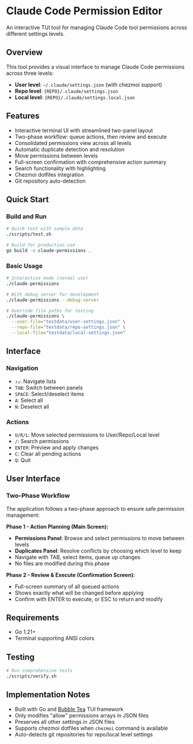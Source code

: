# Claude Code Permission Editor

An interactive TUI tool for managing Claude Code tool permissions across different settings levels.

## Overview

This tool provides a visual interface to manage Claude Code permissions across three levels:
- **User level**: `~/.claude/settings.json` (with chezmoi support)
- **Repo level**: `{REPO}/.claude/settings.json`
- **Local level**: `{REPO}/.claude/settings.local.json`

## Features

- Interactive terminal UI with streamlined two-panel layout
- Two-phase workflow: queue actions, then review and execute
- Consolidated permissions view across all levels
- Automatic duplicate detection and resolution
- Move permissions between levels
- Full-screen confirmation with comprehensive action summary
- Search functionality with highlighting
- Chezmoi dotfiles integration
- Git repository auto-detection

## Quick Start

### Build and Run

```bash
# Quick test with sample data
./scripts/test.sh

# Build for production use
go build -o claude-permissions .
```

### Basic Usage

```bash
# Interactive mode (normal use)
./claude-permissions

# With debug server for development
./claude-permissions --debug-server

# Override file paths for testing
./claude-permissions \
  --user-file="testdata/user-settings.json" \
  --repo-file="testdata/repo-settings.json" \
  --local-file="testdata/local-settings.json"
```

## Interface

### Navigation
- `↑↓`: Navigate lists
- `TAB`: Switch between panels
- `SPACE`: Select/deselect items
- `A`: Select all
- `N`: Deselect all

### Actions
- `U/R/L`: Move selected permissions to User/Repo/Local level
- `/`: Search permissions
- `ENTER`: Preview and apply changes
- `C`: Clear all pending actions
- `Q`: Quit

## User Interface

### Two-Phase Workflow

The application follows a two-phase approach to ensure safe permission management:

**Phase 1 - Action Planning (Main Screen):**
- **Permissions Panel**: Browse and select permissions to move between levels
- **Duplicates Panel**: Resolve conflicts by choosing which level to keep
- Navigate with TAB, select items, queue up changes
- No files are modified during this phase

**Phase 2 - Review & Execute (Confirmation Screen):**
- Full-screen summary of all queued actions
- Shows exactly what will be changed before applying
- Confirm with ENTER to execute, or ESC to return and modify

## Requirements

- Go 1.21+
- Terminal supporting ANSI colors

## Testing

```bash
# Run comprehensive tests
./scripts/verify.sh
```

## Implementation Notes

- Built with Go and [Bubble Tea](https://github.com/charmbracelet/bubbletea) TUI framework
- Only modifies "allow" permissions arrays in JSON files
- Preserves all other settings in JSON files
- Supports chezmoi dotfiles when `chezmoi` command is available
- Auto-detects git repositories for repo/local level settings
